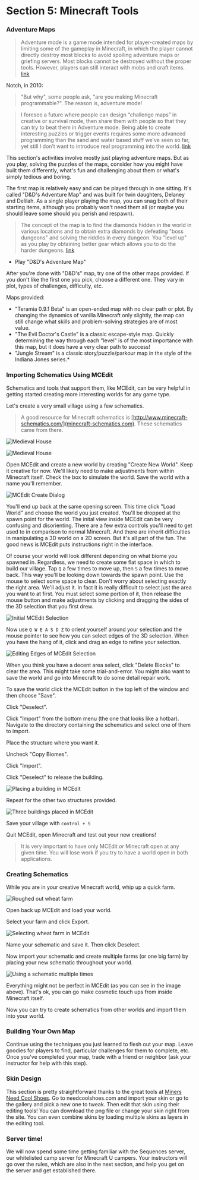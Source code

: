 # Section 5: Minecraft Tools

### Adventure Maps

> Adventure mode is a game mode intended for player-created maps by limiting some of the gameplay in Minecraft, in which the player cannot directly destroy most blocks to avoid spoiling adventure maps or griefing servers. Most blocks cannot be destroyed without the proper tools. However, players can still interact with mobs and craft items. [link](http://minecraft.gamepedia.com/Adventure)

Notch, in 2010:

> "But why", some people ask, "are you making Minecraft programmable?". The reason is, adventure mode!

> I foresee a future where people can design “challenge maps” in creative or survival mode, then share them with people so that they can try to beat them in Adventure mode. Being able to create interesting puzzles or trigger events requires some more advanced programming than the sand and water based stuff we’ve seen so far, yet still I don’t want to introduce real programming into the world. [link](http://notch.tumblr.com/post/779956568/the-rationale-for-redstone)

This section's activities involve mostly just playing adventure maps. But as you play, solving the puzzles of the maps, consider how you might have built them differently, what's fun and challenging about them or what's simply tedious and boring.

The first map is relatively easy and can be played through in one sitting. It's called "D&D's Adventure Map" and was built for twin daughters, Delaney and Delilah. As a single player playing the map, you can snag both of their starting items, although you probably won't need them all (or maybe you should leave some should you perish and respawn).

> The concept of the map is to find the diamonds hidden in the world in various locations and to obtain extra diamonds by defeating "boss dungeons" and solving the riddles in every dungeon. You "level up" as you play by obtaining better gear which allows you to do the harder dungeons. [link](http://www.minecraftforum.net/topic/1775721-childrens-adventure-map/)

* Play "D&D's Adventure Map"

After you're done with "D&D's" map, try one of the other maps provided. If you don't like the first one you pick, choose a different one. They vary in plot, types of challenges, difficulty, etc.

Maps provided:

* "Teramia 0.9.1 Beta" is an open-ended map with no clear path or plot. By changing the dynamics of vanilla Minecraft only slightly, the map can still change what skills and problem-solving strategies are of most value.
* "The Evil Doctor's Castle" is a classic escape-style map. Quickly determining the way through each "level" is of the most importance with this map, but it does have a very clear path to success!
* "Jungle Stream" is a classic story/puzzle/parkour map in the style of the Indiana Jones series.*

### Importing Schematics Using MCEdit

Schematics and tools that support them, like MCEdit, can be very helpful in getting started creating more interesting worlds for any game type.

Let's create a very small village using a few schematics.

> A good resource for Minecraft schematics is [http://www.minecraft-schematics.com/](minecraft-schematics.com). These schematics came from there.

![Medieval House](images/section_3/Small_Medieval_House_08.png)

![Medieval House](images/section_3/Small_Medieval_House_12.png)

Open MCEdit and create a new world by creating "Create New World". Keep it creative for now. We'll likely need to make adjustments from within Minecraft itself. Check the box to simulate the world. Save the world with a name you'll remember.

![MCEdit Create Dialog](images/section_3/mcedit_create_dialog2.png)

You'll end up back at the same opening screen. This time click "Load World" and choose the world you just created. You'll be dropped at the spawn point for the world. The inital view inside MCEdit can be very confusing and disorienting. There are a few extra controls you'll need to get used to in comparison to normal Minecraft. And there are inherit difficulties in manipulating a 3D world on a 2D screen. But it's all part of the fun. The good news is MCEdit puts instructions right in the interface.

Of course your world will look different depending on what biome you spawned in. Regardless, we need to create some flat space in which to build our village. Tap ```Q``` a few times to move up, then ```S``` a few times to move back. This way you'll be looking down towards the spawn point. Use the mouse to select some space to clear. Don't worry about selecting exactly the right area. We'll adjust it. In fact it is really difficult to select just the area you want to at first. You must select some portion of it, then release the mouse button and make adjustments by clicking and dragging the sides of the 3D selection that you first drew.

![Initial MCEdit Selection](images/section_3/mcedit_select_initial.png)

Now use ```Q W E A S D Z``` to orient yourself around your selection and the mouse pointer to see how you can select edges of the 3D selection. When you have the hang of it, click and drag an edge to refine your selection.

![Editing Edges of MCEdit Selection](images/section_3/mcedit_select_edit.png)

When you think you have a decent area select, click "Delete Blocks" to clear the area. This might take some trial-and-error. You might also want to save the world and go into Minecraft to do some detail repair work.

To save the world click the MCEdit button in the top left of the window and then choose "Save".

Click "Deselect".

Click "Import" from the bottom menu (the one that looks like a hotbar). Navigate to the directory containing the schematics and select one of them to import.

Place the structure where you want it.

Uncheck "Copy Biomes".

Click "Import".

Click "Deselect" to release the building.

![Placing a building in MCEdit](images/section_3/mcedit_place_building.png)

Repeat for the other two structures provided.

![Three buildings placed in MCEdit](images/section_3/mcedit_buildings_placed.png)

Save your village with ```control + S```

Quit MCEdit, open Minecraft and test out your new creations!

> It is very important to have only MCEdit *or* Minecraft open at any given time. You will lose work if you try to have a world open in both applications.

### Creating Schematics

While you are in your creative Minecraft world, whip up a quick farm.

![Roughed out wheat farm](images/section_3/mcedit_farm.png)

Open back up MCEdit and load your world.

Select your farm and click Export.

![Selecting wheat farm in MCEdit](images/section_3/mcedit_select_farm.png)

Name your schematic and save it. Then click Deselect.

Now import your schematic and create multiple farms (or one big farm) by placing your new schematic throughout your world.

![Using a schematic multiple times](images/section_3/mcedit_multiple_wheat_farms.png)

Everything might not be perfect in MCEdit (as you can see in the image above). That's ok, you can go make cosmetic touch ups from inside Minecraft itself.

Now you can try to create schematics from other worlds and import them into your world.

### Building Your Own Map

Continue using the techniques you just learned to flesh out your map. Leave goodies for players to find, particular challenges for them to complete, etc. Once you've completed your map, trade with a friend or neighbor (ask your instructor for help with this step).

### Skin Design

This section is pretty straightforward thanks to the great tools at [Miners Need Cool Shoes](http://www.needcoolshoes.com/). Go to needcoolshoes.com and import your skin or go to the gallery and pick a new one to tweak. Then edit that skin using their editing tools! You can download the png file or change your skin right from the site. You can even combine skins by loading multiple skins as layers in the editing tool.

### Server time!

We will now spend some time getting familiar with the Sequences server, our whitelisted camp server for Minecraft U campers. Your instructors will go over the rules, which are also in the next section, and help you get on the server and get established there.
